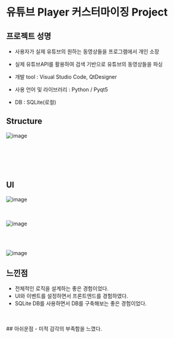 
# 유튜브 Player 커스터마이징 Project

## 프로젝트 성명

- 사용자가 실제 유튜브의 원하는 동영상들을 프로그램에서 개인 소장
- 실제 유튜브API를 활용하여 검색 기반으로 유튜브의 동영상들을 파싱

- 개발 tool : Visual Studio Code, QtDesigner  
- 사용 언어 및 라이브러리 : Python / Pyqt5  
- DB : SQLite(로컬)  



## Structure
![image](https://user-images.githubusercontent.com/88662101/230555070-e9e48395-ff63-43b7-bf42-4320aff03c8e.png)  

<br>
<br>
<br>
<br>

## UI

![image](https://user-images.githubusercontent.com/88662101/230555283-4590e925-0bd6-4eba-a898-e352d38870d0.png)  
<br>
<br>

![image](https://user-images.githubusercontent.com/88662101/230555296-cbf81fac-18e8-4aeb-8e8c-af832609394d.png)  

<br>
<br>

![image](https://user-images.githubusercontent.com/88662101/230555314-87934689-8593-4e41-981e-344caa1c9ad9.png)


## 느낀점
- 전체적인 로직을 설계하는 좋은 경험이었다.  
- UI와 이벤트를 설정하면서 프론트엔드를 경험하였다.  
- SQLite DB를 사용하면서 DB를 구축해보는 좋은 경험이었다.  
<br>
<br>
## 아쉬운점
- 미적 감각의 부족함을 느꼈다.
